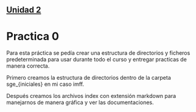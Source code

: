 ## [Unidad 2](../index.md)
# Practica 0
Para esta práctica se pedía crear una estructura de directorios y ficheros predeterminada para usar durante todo el curso y entregar practicas de manera correcta.   

Primero creamos la estructura de directorios dentro de la carpeta sge_{iniciales} en mi caso imff.   

Después creamos los archivos index con extensión markdown para manejarnos de manera gráfica y ver las documentaciones.

